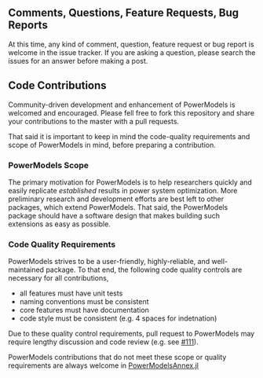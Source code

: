 ## Comments, Questions, Feature Requests, Bug Reports

At this time, any kind of comment, question, feature request or bug report is welcome in the issue tracker.  If you are asking a question, please search the issues for an answer before making a post. 

## Code Contributions

Community-driven development and enhancement of PowerModels is welcomed and encouraged. Please fell free to fork this repository and share your contributions to the master with a pull requests.

That said it is important to keep in mind the code-quality requirements and scope of PowerModels in mind, before preparing a contribution.

### PowerModels Scope
The primary motivation for PowerModels is to help researchers quickly and easily replicate _established_ results in power system optimization. 
More preliminary research and development efforts are best left to other packages, which extend PowerModels.
That said, the PowerModels package should have a software design that makes building such extensions as easy as possible.

### Code Quality Requirements
PowerModels strives to be a user-friendly, highly-reliable, and well-maintained package.
To that end, the following code quality controls are necessary for all contributions,
- all features must have unit tests
- naming conventions must be consistent
- core features must have documentation
- code style must be consistent (e.g. 4 spaces for indetnation)

Due to these quality control requirements, pull request to PowerModels may require lengthy discussion and code review (e.g. see [#111](https://github.com/lanl-ansi/PowerModels.jl/pull/111)).

PowerModels contributions that do not meet these scope or quality requirements are always welcome in [PowerModelsAnnex.jl](https://github.com/lanl-ansi/PowerModelsAnnex.jl)
